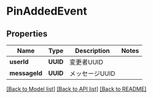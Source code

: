 # PinAddedEvent

## Properties
Name | Type | Description | Notes
------------ | ------------- | ------------- | -------------
**userId** | **UUID** | 変更者UUID | 
**messageId** | **UUID** | メッセージUUID | 

[[Back to Model list]](../README.md#documentation-for-models) [[Back to API list]](../README.md#documentation-for-api-endpoints) [[Back to README]](../README.md)


